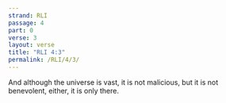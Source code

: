 ```yaml
---
strand: RLI
passage: 4
part: 0
verse: 3
layout: verse
title: "RLI 4:3"
permalink: /RLI/4/3/
---
```

And although the universe is vast, it is not malicious, but it is not benevolent, either, it is only there.

